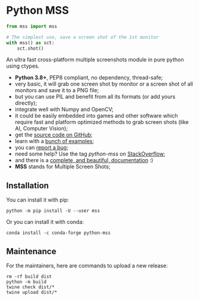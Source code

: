 # Python MSS


```python
from mss import mss

# The simplest use, save a screen shot of the 1st monitor
with mss() as sct:
    sct.shot()
```

An ultra fast cross-platform multiple screenshots module in pure python using ctypes.

- **Python 3.8+**, PEP8 compliant, no dependency, thread-safe;
- very basic, it will grab one screen shot by monitor or a screen shot of all monitors and save it to a PNG file;
- but you can use PIL and benefit from all its formats (or add yours directly);
- integrate well with Numpy and OpenCV;
- it could be easily embedded into games and other software which require fast and platform optimized methods to grab screen shots (like AI, Computer Vision);
- get the [source code on GitHub](https://github.com/BoboTiG/python-mss);
- learn with a [bunch of examples](https://python-mss.readthedocs.io/examples.html);
- you can [report a bug](https://github.com/BoboTiG/python-mss/issues);
- need some help? Use the tag *python-mss* on [StackOverflow](https://stackoverflow.com/questions/tagged/python-mss);
- and there is a [complete, and beautiful, documentation](https://python-mss.readthedocs.io) :)
- **MSS** stands for Multiple Screen Shots;


## Installation

You can install it with pip:

```shell
python -m pip install -U --user mss
```

Or you can install it with conda:

```shell
conda install -c conda-forge python-mss
```

## Maintenance

For the maintainers, here are commands to upload a new release:

```shell
rm -rf build dist
python -m build
twine check dist/*
twine upload dist/*
```
